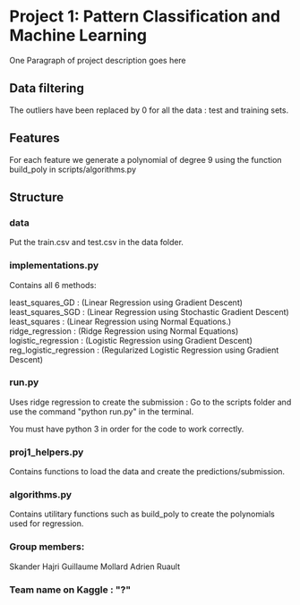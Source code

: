 # Project 1: Pattern Classification and Machine Learning

One Paragraph of project description goes here

## Data filtering

The outliers have been replaced by 0 for all the data : test and training sets. 

## Features

For each feature we generate a polynomial of degree 9 using the function build_poly in scripts/algorithms.py

## Structure

### data

Put the train.csv and test.csv in the data folder.

### implementations.py

Contains all 6 methods:

least_squares_GD : (Linear Regression using Gradient Descent)
least_squares_SGD : (Linear Regression using Stochastic Gradient Descent)
least_squares : (Linear Regression using Normal Equations.)
ridge_regression : (Ridge Regression using Normal Equations)
logistic_regression : (Logistic Regression using Gradient Descent)
reg_logistic_regression : (Regularized Logistic Regression using Gradient Descent)


### run.py

Uses ridge regression to create the submission : Go to the scripts folder and use the command "python run.py" in the terminal.

You must have python 3 in order for the code to work correctly.

### proj1_helpers.py

Contains functions to load the data and create the predictions/submission.

### algorithms.py

Contains utilitary functions such as build_poly to create the polynomials used for regression.

### Group members:

Skander Hajri
Guillaume Mollard
Adrien Ruault

### Team name on Kaggle : "?"